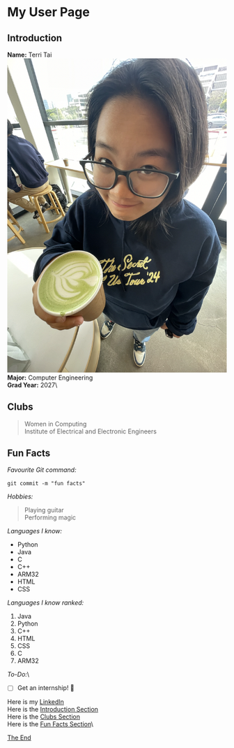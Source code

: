 # My User Page

## Introduction
**Name:** Terri Tai\
![Local Image](./mypicture.png "My Picture") 
**Major:** Computer Engineering\
**Grad Year:** 2027\

## Clubs
> Women in Computing\
> Institute of Electrical and Electronic Engineers

## Fun Facts
*Favourite Git command:*
```
git commit -m "fun facts"
```

*Hobbies:*
> Playing guitar\
> Performing magic

*Languages I know:*
- Python
- Java
- C
- C++
- ARM32
- HTML
- CSS

*Languages I know ranked:*
1. Java
2. Python
3. C++
4. HTML
5. CSS
6. C
7. ARM32

*To-Do:*\
- [ ] Get an internship! :tada:

Here is my [LinkedIn](https://www.linkedin.com/in/terri-tai-732a21229/)\
Here is the [Introduction Section](#introduction)\
Here is the [Clubs Section](#clubs)\
Here is the [Fun Facts Section](#fun-facts)\

<ins>The End</ins>
